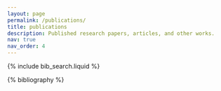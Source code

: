 ```yaml
---
layout: page
permalink: /publications/
title: publications
description: Published research papers, articles, and other works.
nav: true
nav_order: 4
---
```


<!-- _pages/publications.md -->

<!-- Bibsearch Feature -->

{% include bib_search.liquid %}

<div class="publications">

{% bibliography %}

</div>
